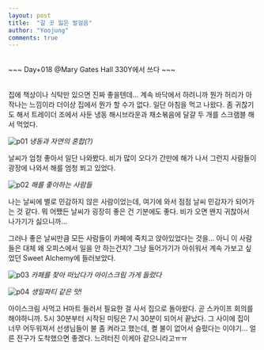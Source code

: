 ```yaml
---
layout: post
title:  "갈 곳 잃은 발걸음"
author: "Yoojung"
comments: true
---
```

<br>
~~~
Day+018 @Mary Gates Hall 330Y에서 쓰다
~~~
<br>
<br>

집에 책상이나 식탁만 있으면 진짜 좋을텐데... 계속 바닥에서 하려니까 뭔가 허리가 아작나는 느낌이라 더이상 집에서 뭔가 할 수가 없다. 일단 아침을 먹고 나왔다. 좀 귀찮기도 해서 트레이더 조에서 사둔 냉동 해시브라운과 채소볶음에 달걀 두 개를 스크램블 해서 먹었다. 

![p01]({{site.url}}/assets/2018-03-09-p01.jpg)
_냉동과 자연의 혼합(?)_
<br>

날씨가 엄청 좋아서 일단 나와봤다. 비가 많이 오다가 간만에 해가 나서 그런지 사람들이 광장에 나와서 해를 엄청 쬐고 있었다.

![p02]({{site.url}}/assets/2018-03-09-p02.JPG)
_해를 좋아하는 사람들_
<br>

나는 날씨에 별로 민감하지 않은 사람이었는데, 여기에 와서 점점 날씨 민감자가 되어가는 것 같다. 뭐 어쨌든 날씨가 굉장히 좋은 건 기분에도 좋다. 비가 오면 왠지 귀찮아서 나가기가 싫으니까...

그러나 좋은 날씨만큼 모든 사람들이 카페에 죽치고 앉아있었다는 것을... 아니 이 사람들은 대체 왜 오피스에서 일을 안 하는건지? 그냥 들어가기가 아쉬워서 계속 가보고 싶었던 Sweet Alchemy에 들러보았다. 

![p03]({{site.url}}/assets/2018-03-09-p03.JPG)
_카페를 찾아 떠났다가 아이스크림 가게 들렀다_
<br>

![p04]({{site.url}}/assets/2018-03-09-p04.JPG)
_생일파티 같은 맛!_
<br>

아이스크림 사먹고 H마트 들러서 필요한 걸 사서 집으로 돌아왔다. 곧 스카이프 회의를 해야하니까. 5시 30분부터 시작된 미팅은 7시 30분이 되어서 끝났다. 그 사이에 집이 너무 어두워져서 선생님들이 불 좀 켜라고 했는데, 켤 불이 없어서 슬펐다는 이야기... 얼른 전구가 도착했으면 좋겠다. 느려터진 이케아 같으니라고ㅠㅠ
